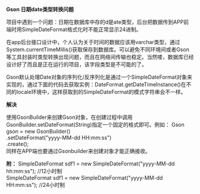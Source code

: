 
**Gson 日期date类型转换问题**  

项目中遇到一个问题：日期在数据库中存的d是ate类型，后台把数据传到APP前端时用SimpleDateFormat格式化时不能正常显示24进制。

在app后台接口设计中，个人认为关于时间的数据应该用varchar类型，通过System.currentTimeMillis()获取保存到数据库。可以避免不同环境间或者Gson等工具封装时类型转换出现问题，而且在网络间传输也稳定。当然喽，数据库已经设计好了而且是正在运行的项目，该字段类型是不可能的了。  

Gson默认处理Date对象的序列化/反序列化是通过一个SimpleDateFormat对象来实现的，通过下面的代码去获取实例：DateFormat.getDateTimeInstance()在不同的locale环境中，这样获取到的SimpleDateFormat的模式字符串会不一样。

**解决**  

使用GsonBuilder来创建Gson对象，在创建过程中调用GsonBuilder.setDateFormat(String)指定一个固定的格式即可。例如：
Gson gson = new GsonBuilder()  
  .setDateFormat("yyyy-MM-dd HH:mm:ss")  
  .create();  
同样在APP端也要通过Gsonbuilder来创建对象才能正确接收。

**附：**
SimpleDateFormat sdf1 = new SimpleDateFormat("yyyy-MM-dd hh:mm:ss");     //12小时制  
SimpleDateFormat sdf1 = new SimpleDateFormat("yyyy-MM-dd HH:mm:ss");     //24小时制

